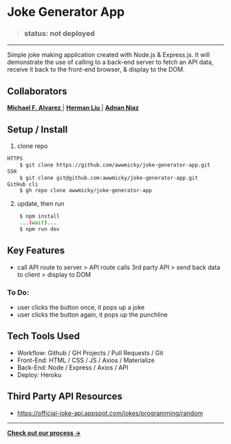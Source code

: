# Joke Generator App

> ### status: not deployed

---

Simple joke making application created with Node.js & Express.js. It will demonstrate the use of calling to a back-end server to fetch an API data, receive it back to the front-end browser, & display to the DOM.

## Collaborators

[ **Michael F. Alvarez** ](https://www.linkedin.com/in/awwmicky/) |
 [ **Herman Liu** ](https://www.linkedin.com/in/hermanliu168/) |
 [ **Adnan Niaz** ](https://www.linkedin.com/in/adnanniaz77/)


## Setup / Install
1. clone repo
```bash
HTTPS
    $ git clone https://github.com/awwmicky/joke-generator-app.git
SSH
    $ git clone git@github.com:awwmicky/joke-generator-app.git
GitHub cli
    $ gh repo clone awwmicky/joke-generator-app
```
2. update, then run
```bash
    $ npm install
    ...(wait)...
    $ npm run dev
```

## Key Features
- call API route to server > API route calls 3rd party API > send back data to client > display to DOM
### To Do:
- user clicks the button once, it pops up a joke
- user clicks the button again, it pops up the punchline

## Tech Tools Used
- Workflow: Github / GH Projects / Pull Requests / Git
- Front-End: HTML / CSS / JS / Axios / Materialize
- Back-End: Node / Express / Axios / API
- Deploy: Heroku

## Third Party API Resources
- https://official-joke-api.appspot.com/jokes/programming/random

---

[**Check out our process →**](./docs/the-process.md)